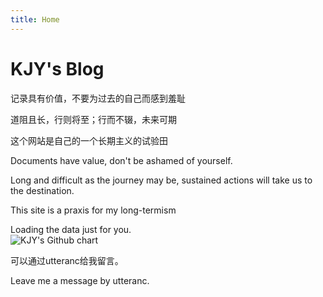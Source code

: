 ```yaml
---
title: Home
---
```



# KJY's Blog

记录具有价值，不要为过去的自己而感到羞耻

道阻且长，行则将至；行而不辍，未来可期

这个网站是自己的一个长期主义的试验田


<!-- Bioinformatics Scholar. Data Scientist. -->

<!-- ISTJer and minimalist. -->

Documents have value, don't be ashamed of yourself.

Long and difficult as the journey may be, sustained actions will take us to the destination.

This site is a praxis for my long-termism

<!--more-->

<!-- Prepare a container for your calendar. -->
<script
  src="https://cdn.rawgit.com/IonicaBizau/github-calendar/gh-pages/dist/github-calendar.min.js"
>
</script>

<!-- Optionally, include the theme (if you don't want to struggle to write the CSS) -->
<link
  rel="stylesheet"
  href="https://cdn.rawgit.com/IonicaBizau/github-calendar/gh-pages/dist/github-calendar.css"
/>

<!-- Prepare a container for your calendar. -->
<div class="calendar">
    <!-- Loading stuff -->
    Loading the data just for you.
</div>

<script>
    new GitHubCalendar(".calendar", "kongjianyang");
</script>
<!-- Prepare a container for your calendar. -->


<img src="https://ghchart.rshah.org/kongjianyang" alt="KJY's Github chart" />


可以通过utteranc给我留言。

Leave me a message by utteranc.